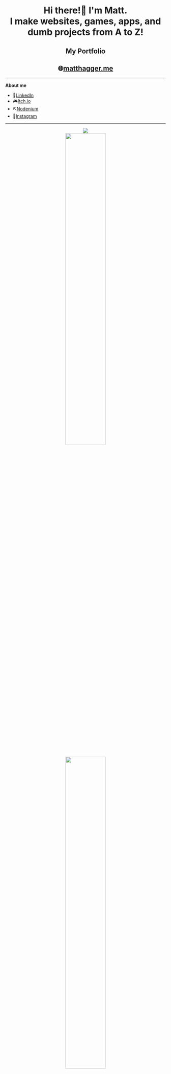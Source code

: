 <h1 align="center"> Hi there!👋 I'm Matt.<br>I make websites, games, apps, and dumb projects from A to Z!</h1>

<h2 align="center"><b>My Portfolio</b></h2>
<h2 align="center">🌐<a href="https://matthagger.me">matthagger.me</a></h2>

---
**About me**
- 👤[LinkedIn](https://www.linkedin.com/in/matt-hagger-36915b221/)
- 🎮[Itch.io](https://matthagger.itch.io/)
- ⛏️[Nodenium](https://projectnodenium.com/Profiles/Profile?member=Camo)
- 📸[Instagram](https://www.instagram.com/haggerwoodworking/)
---

<div align="center">
<img src="https://komarev.com/ghpvc/?username=Camo651&color=blueviolet"/>
<br>
<img src="https://github-readme-stats.vercel.app/api?username=Camo651&show_icons=true&theme=tokyonight" width="50%"/>
<br>
<img src="https://github-readme-streak-stats.herokuapp.com/?user=Camo651&theme=tokyonight" width="50%"/>
<br>
<img src="https://github-readme-stats.vercel.app/api/top-langs/?username=Camo651&layout=compact&theme=tokyonight"/>
</div>
